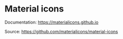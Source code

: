 # Material icons
Documentation: https://materialicons.github.io

Source: https://github.com/materialicons/material-icons
